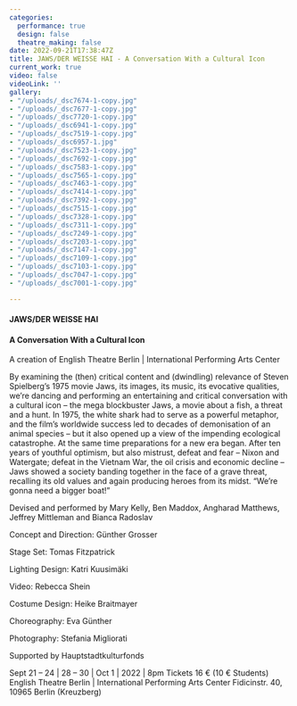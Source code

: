 ```yaml
---
categories:
  performance: true
  design: false
  theatre_making: false
date: 2022-09-21T17:38:47Z
title: JAWS/DER WEISSE HAI - A Conversation With a Cultural Icon
current_work: true
video: false
videoLink: ''
gallery:
- "/uploads/_dsc7674-1-copy.jpg"
- "/uploads/_dsc7677-1-copy.jpg"
- "/uploads/_dsc7720-1-copy.jpg"
- "/uploads/_dsc6941-1-copy.jpg"
- "/uploads/_dsc7519-1-copy.jpg"
- "/uploads/_dsc6957-1.jpg"
- "/uploads/_dsc7523-1-copy.jpg"
- "/uploads/_dsc7692-1-copy.jpg"
- "/uploads/_dsc7583-1-copy.jpg"
- "/uploads/_dsc7565-1-copy.jpg"
- "/uploads/_dsc7463-1-copy.jpg"
- "/uploads/_dsc7414-1-copy.jpg"
- "/uploads/_dsc7392-1-copy.jpg"
- "/uploads/_dsc7515-1-copy.jpg"
- "/uploads/_dsc7328-1-copy.jpg"
- "/uploads/_dsc7311-1-copy.jpg"
- "/uploads/_dsc7249-1-copy.jpg"
- "/uploads/_dsc7203-1-copy.jpg"
- "/uploads/_dsc7147-1-copy.jpg"
- "/uploads/_dsc7109-1-copy.jpg"
- "/uploads/_dsc7103-1-copy.jpg"
- "/uploads/_dsc7047-1-copy.jpg"
- "/uploads/_dsc7001-1-copy.jpg"

---
```

#### JAWS/DER WEISSE HAI  

#### A Conversation With a Cultural Icon

A creation of English Theatre Berlin | International Performing Arts Center

By examining the (then) critical content and (dwindling) relevance of Steven Spielberg’s 1975 movie Jaws, its images, its music, its evocative qualities, we’re dancing and performing an entertaining and critical conversation with a cultural icon – the mega blockbuster Jaws, a movie about a fish, a threat and a hunt. In 1975, the white shark had to serve as a powerful metaphor, and the film’s worldwide success led to decades of demonisation of an animal species – but it also opened up a view of the impending ecological catastrophe. At the same time preparations for a new era began. After ten years of youthful optimism, but also mistrust, defeat and fear – Nixon and Watergate; defeat in the Vietnam War, the oil crisis and economic decline – Jaws showed a society banding together in the face of a grave threat, recalling its old values and again producing heroes from its midst. “We’re gonna need a bigger boat!” 

Devised and performed by Mary Kelly, Ben Maddox, Angharad Matthews, Jeffrey Mittleman and Bianca Radoslav  

Concept and Direction: Günther Grosser 

Stage Set: Tomas Fitzpatrick 

Lighting Design: Katri Kuusimäki 

Video: Rebecca Shein 

Costume Design: Heike Braitmayer 

Choreography: Eva Günther 

Photography: Stefania Migliorati 

Supported by Hauptstadtkulturfonds 

Sept 21 – 24 | 28 – 30 | Oct 1 | 2022 | 8pm Tickets 16 € (10 € Students) English Theatre Berlin | International Performing Arts Center Fidicinstr. 40, 10965 Berlin (Kreuzberg)